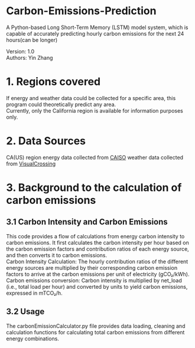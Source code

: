 # Carbon-Emissions-Prediction
A Python-based Long Short-Term Memory (LSTM) model system, which is capable of accurately predicting hourly carbon emissions for the next 24 hours(can be longer)

Version: 1.0  
Authors: Yin Zhang
# 1. Regions covered  
If energy and weather data could be collected for a specific area, this program could theoretically predict any area.   
Currently, only the California region is available for information purposes only. 
# 2. Data Sources
CA(US) region energy data collected from [CAISO](https://www.gridstatus.io/graph/fuel-mix?iso=caiso&date=2024-07-15to2024-07-29](https://www.gridstatus.io/graph/fuel-mix?iso=caiso&date=2024-07-15to2024-07-29))
weather data collected from [VisualCrossing](https://www.visualcrossing.com/weather/weather-data-services)
# 3. Background to the calculation of carbon emissions  
## 3.1 Carbon Intensity and Carbon Emissions  
This code provides a flow of calculations from energy carbon intensity to carbon emissions. It first calculates the carbon intensity per hour based on the carbon emission factors and contribution ratios of each energy source, and then converts it to carbon emissions.  
Carbon Intensity Calculation: The hourly contribution ratios of the different energy sources are multiplied by their corresponding carbon emission factors to arrive at the carbon emissions per unit of electricity (gCO₂/kWh).  
Carbon emissions conversion: Carbon intensity is multiplied by net_load (i.e., total load per hour) and converted by units to yield carbon emissions, expressed in mTCO₂/h.  
## 3.2 Usage  
The carbonEmissionCalculator.py file provides data loading, cleaning and calculation functions for calculating total carbon emissions from different energy combinations.  
